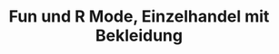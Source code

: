 ---
title: "Fun und R Mode, Einzelhandel mit Bekleidung"
url: /grevenbroich/fun-und-r-mode-einzelhandel-mit-bekleidung/
shop: Kleidung
---
